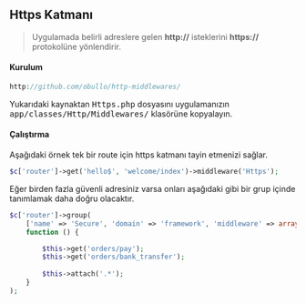 
## Https Katmanı

> Uygulamada belirli adreslere gelen <b>http://</b> isteklerini <b>https://</b> protokolüne yönlendirir.

#### Kurulum

```php
http://github.com/obullo/http-middlewares/
```

Yukarıdaki kaynaktan <kbd>Https.php</kbd> dosyasını uygulamanızın <kbd>app/classes/Http/Middlewares/</kbd> klasörüne kopyalayın.

#### Çalıştırma

Aşağıdaki örnek tek bir route için https katmanı tayin etmenizi sağlar.

```php
$c['router']->get('hello$', 'welcome/index')->middleware('Https');
```

Eğer birden fazla güvenli adresiniz varsa onları aşağıdaki gibi bir grup içinde tanımlamak daha doğru olacaktır.

```php
$c['router']->group(
    ['name' => 'Secure', 'domain' => 'framework', 'middleware' => array('Https')],
    function () {

        $this->get('orders/pay');
        $this->get('orders/bank_transfer');
        
        $this->attach('.*');
    }
);
```